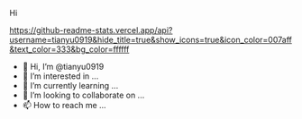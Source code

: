 Hi

https://github-readme-stats.vercel.app/api?username=tianyu0919&hide_title=true&show_icons=true&icon_color=007aff&text_color=333&bg_color=ffffff

- 👋 Hi, I’m @tianyu0919
- 👀 I’m interested in ...
- 🌱 I’m currently learning ...
- 💞️ I’m looking to collaborate on ...
- 📫 How to reach me ...

<!---
tianyu0919/tianyu0919 is a ✨ special ✨ repository because its `README.md` (this file) appears on your GitHub profile.
You can click the Preview link to take a look at your changes.
--->
